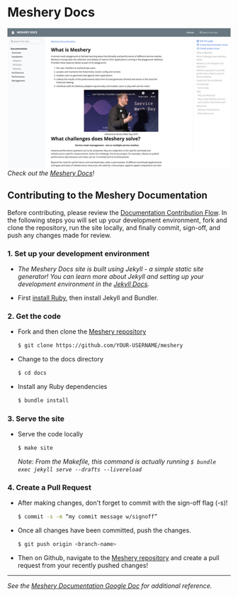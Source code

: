 # Meshery Docs

![assets/img/docs-screenshot.png](assets/img/docs-screenshot.png)
*Check out the [Meshery Docs](https://meshery.layer5.io/docs/)!*

## Contributing to the Meshery Documentation

Before contributing, please review the [Documentation Contribution Flow](https://github.com/layer5io/meshery/blob/master/CONTRIBUTING.md#documentation-contribution-flow). In the following steps you will set up your development environment, fork and clone the repository, run the site locally, and finally commit, sign-off, and push any changes made for review. 

### 1. Set up your development environment

* *The Meshery Docs site is built using Jekyll - a simple static site generator! You can learn more about Jekyll and setting up your development environment in the [Jekyll Docs](https://jekyllrb.com/docs/).*

* First [install Ruby](https://jekyllrb.com/docs/installation/), then install Jekyll and Bundler.

### 2. Get the code

* Fork and then clone the [Meshery repository](https://github.com/layer5io/meshery)
  ```bash
  $ git clone https://github.com/YOUR-USERNAME/meshery
  ```
* Change to the docs directory
  ```bash
  $ cd docs
  ```
* Install any Ruby dependencies
  ```bash
  $ bundle install
  ```

### 3. Serve the site

* Serve the code locally
  ```bash
  $ make site
  ```
  *Note: From the Makefile, this command is actually running `$ bundle exec jekyll serve --drafts --livereload`*

### 4. Create a Pull Request

* After making changes, don't forget to commit with the sign-off flag (-s)!
  ```bash
  $ commit -s -m “my commit message w/signoff”
  ```
* Once all changes have been committed, push the changes.
  ```bash
  $ git push origin <branch-name>
  ```
* Then on Github, navigate to the [Meshery repository](https://github.com/layer5io/meshery) and create a pull request from your recently pushed changes!

---
*See the [Meshery Documentation Google Doc](https://docs.google.com/document/d/17guuaxb0xsfutBCzyj2CT6OZiFnMu9w4PzoILXhRXSo/edit) for additional reference.*